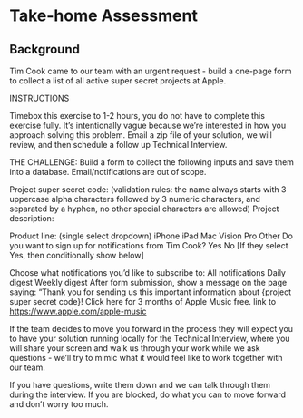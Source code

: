# Take-home Assessment

## Background

Tim Cook came to our team with an urgent request - build a one-page form to collect a list of all active super secret projects at Apple.

INSTRUCTIONS

Timebox this exercise to 1-2 hours, you do not have to complete this exercise fully. It’s intentionally vague because we’re interested in how you approach solving this problem.
Email a zip file of your solution, we will review, and then schedule a follow up Technical Interview.

THE CHALLENGE: Build a form to collect the following inputs and save them into a database. Email/notifications are out of scope.

Project super secret code: (validation rules: the name always starts with 3 uppercase alpha characters followed by 3 numeric characters, and separated by a hyphen, no other special characters are allowed)
Project description:

Product line: (single select dropdown)
iPhone
iPad
Mac
Vision Pro
Other
Do you want to sign up for notifications from Tim Cook?
Yes
No
[If they select Yes, then conditionally show below]

Choose what notifications you’d like to subscribe to:
All notifications
Daily digest
Weekly digest
After form submission, show a message on the page saying: “Thank you for sending us this important information about {project super secret code}! Click here for 3 months of Apple Music free. link to <https://www.apple.com/apple-music>

If the team decides to move you forward in the process they will expect you to have your solution running locally for the Technical Interview, where you will share your screen and walk us through your work while we ask questions - we’ll try to mimic what it would feel like to work together with our team.

If you have questions, write them down and we can talk through them during the interview. If you are blocked, do what you can to move forward and don’t worry too much.
